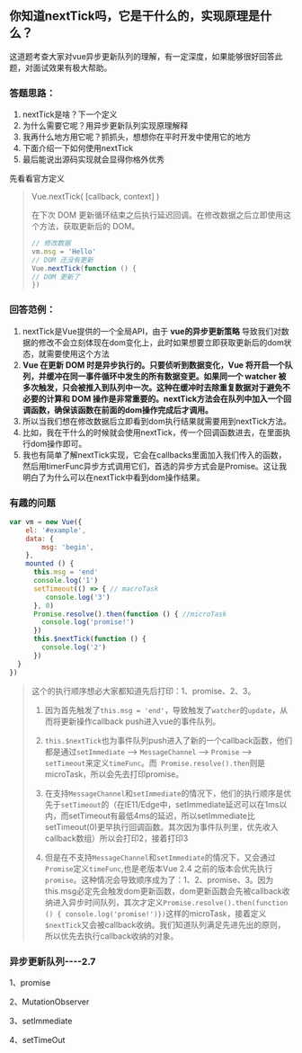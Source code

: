 ## 你知道nextTick吗，它是干什么的，实现原理是什么？

这道题考查大家对vue异步更新队列的理解，有一定深度，如果能够很好回答此题，对面试效果有极大帮助。



### 答题思路：

1. nextTick是啥？下一个定义
2. 为什么需要它呢？用异步更新队列实现原理解释
3. 我再什么地方用它呢？抓抓头，想想你在平时开发中使用它的地方
4. 下面介绍一下如何使用nextTick
5. 最后能说出源码实现就会显得你格外优秀



先看看官方定义

> Vue.nextTick( \[callback, context\] )
>
> 在下次 DOM 更新循环结束之后执行延迟回调。在修改数据之后立即使用这个方法，获取更新后的 DOM。
>
> ```js
> // 修改数据
> vm.msg = 'Hello'
> // DOM 还没有更新
> Vue.nextTick(function () {
> // DOM 更新了
> })
> ```

### 回答范例：

1. nextTick是Vue提供的一个全局API，由于   **vue的异步更新策略**  导致我们对数据的修改不会立刻体现在dom变化上，此时如果想要立即获取更新后的dom状态，就需要使用这个方法
2. **Vue 在更新 DOM 时是异步执行的。只要侦听到数据变化，Vue 将开启一个队列，并缓冲在同一事件循环中发生的所有数据变更。如果同一个 watcher 被多次触发，只会被推入到队列中一次。这种在缓冲时去除重复数据对于避免不必要的计算和 DOM 操作是非常重要的。nextTick方法会在队列中加入一个回调函数，确保该函数在前面的dom操作完成后才调用。**
3. 所以当我们想在修改数据后立即看到dom执行结果就需要用到nextTick方法。
4. 比如，我在干什么的时候就会使用nextTick，传一个回调函数进去，在里面执行dom操作即可。
5. 我也有简单了解nextTick实现，它会在callbacks里面加入我们传入的函数，然后用timerFunc异步方式调用它们，首选的异步方式会是Promise。这让我明白了为什么可以在nextTick中看到dom操作结果。



### 有趣的问题

```javascript
var vm = new Vue({
    el: '#example',
    data: {
        msg: 'begin',
    },
    mounted () {
      this.msg = 'end'
      console.log('1')
      setTimeout(() => { // macroTask
         console.log('3')
      }, 0)
      Promise.resolve().then(function () { //microTask
        console.log('promise!')
      })
      this.$nextTick(function () {
        console.log('2')
      })
  }
})
```

> 这个的执行顺序想必大家都知道先后打印：1、promise、2、3。
>
> 1. 因为首先触发了`this.msg = 'end'`，导致触发了`watcher`的`update`，从而将更新操作callback push进入vue的事件队列。
>
>    
>
> 2. `this.$nextTick`也为事件队列push进入了新的一个callback函数，他们都是通过`setImmediate` --> `MessageChannel` --> `Promise` --> `setTimeout`来定义`timeFunc`。而` Promise.resolve().then`则是microTask，所以会先去打印promise。
>
>    
>
> 3. 在支持`MessageChannel`和`setImmediate`的情况下，他们的执行顺序是优先于`setTimeout`的（在IE11/Edge中，setImmediate延迟可以在1ms以内，而setTimeout有最低4ms的延迟，所以setImmediate比setTimeout(0)更早执行回调函数。其次因为事件队列里，优先收入callback数组）所以会打印2，接着打印3
>
>    
>
> 4. 但是在不支持`MessageChannel`和`setImmediate`的情况下，又会通过`Promise`定义`timeFunc`,也是老版本Vue 2.4 之前的版本会优先执行`promise`。这种情况会导致顺序成为了：1、2、promise、3。因为this.msg必定先会触发dom更新函数，dom更新函数会先被callback收纳进入异步时间队列，其次才定义`Promise.resolve().then(function () { console.log('promise!')})`这样的microTask，接着定义`$nextTick`又会被callback收纳。我们知道队列满足先进先出的原则，所以优先去执行callback收纳的对象。

### 异步更新队列----2.7

1、promise

2、MutationObserver

3、setImmediate

4、setTimeOut
